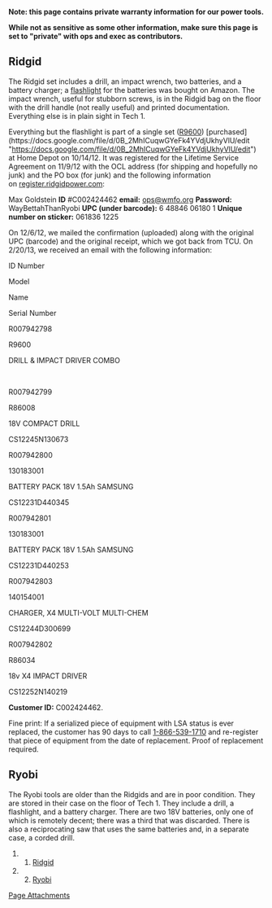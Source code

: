 **Note: this page contains private warranty information for our power tools.**

**While not as sensitive as some other information, make sure this page is set to "private" with ops and exec as contributors.**

Ridgid
------

The Ridgid set includes a drill, an impact wrench, two batteries, and a battery charger; a [flashlight](http://www.amazon.com/Cordless-Flashlight-R829-Battery-included/dp/B0011FK8KK/ "http://www.amazon.com/Cordless-Flashlight-R829-Battery-included/dp/B0011FK8KK/") for the batteries was bought on Amazon. The impact wrench, useful for stubborn screws, is in the Ridgid bag on the floor with the drill handle (not really useful) and printed documentation. Everything else is in plain sight in Tech 1.

Everything but the flashlight is part of a single set ([R9600](http://www.homedepot.com/h_d1/N-5yc1v/R-203266851/h_d2/ProductDisplay?catalogId=10053&langId=-1&keyword=ridgid&storeId=10051#.UJ05JkLFVAY "http://www.homedepot.com/h_d1/N-5yc1v/R-203266851/h_d2/ProductDisplay?catalogId=10053&langId=-1&keyword=ridgid&storeId=10051#.UJ05JkLFVAY")) [purchased](https://docs.google.com/file/d/0B_2MhICuqwGYeFk4YVdjUkhyVlU/edit "https://docs.google.com/file/d/0B_2MhICuqwGYeFk4YVdjUkhyVlU/edit") at Home Depot on 10/14/12. It was registered for the Lifetime Service Agreement on 11/9/12 with the OCL address (for shipping and hopefully no junk) and the PO box (for junk) and the following information on [register.ridgidpower.com](https://register.ridgidpower.com "https://register.ridgidpower.com"):

Max Goldstein
 **ID** \#C002424462
 **email:** [ops@wmfo.org](mailto:ops@wmfo.org "mailto:ops@wmfo.org")
 **Password:** WayBettahThanRyobi
 **UPC (under barcode):** 6 48846 06180 1
 **Unique number on sticker:** 061836 1225

On 12/6/12, we mailed the confirmation (uploaded) along with the original UPC (barcode) and the original receipt, which we got back from TCU. On 2/20/13, we received an email with the following information:

ID Number

Model

Name

Serial Number

R007942798

R9600

DRILL & IMPACT DRIVER COMBO

 

R007942799

R86008

18V COMPACT DRILL

CS12245N130673

R007942800

130183001

BATTERY PACK 18V 1.5Ah SAMSUNG

CS12231D440345

R007942801

130183001

BATTERY PACK 18V 1.5Ah SAMSUNG

CS12231D440253

R007942803

140154001

CHARGER, X4 MULTI-VOLT MULTI-CHEM

CS12244D300699

R007942802

R86034

18v X4 IMPACT DRIVER

CS12252N140219

**Customer ID:** C002424462.

Fine print: If a serialized piece of equipment with LSA status is ever replaced, the customer has 90 days to call [1-866-539-1710](https://wiki.wmfo.org/tel%3A1-866-539-1710 "tel:1-866-539-1710") and re-register that piece of equipment from the date of replacement. Proof of replacement required.

Ryobi
-----

The Ryobi tools are older than the Ridgids and are in poor condition. They are stored in their case on the floor of Tech 1. They include a drill, a flashlight, and a battery charger. There are two 18V batteries, only one of which is remotely decent; there was a third that was discarded. There is also a reciprocating saw that uses the same batteries and, in a separate case, a corded drill.

1.  1. [Ridgid](#Ridgid)
2.  2. [Ryobi](#Ryobi)

[Page Attachments](https://wiki-files.wmfo.org/Operations/Reference_and_Hacks/Power_Tools)
